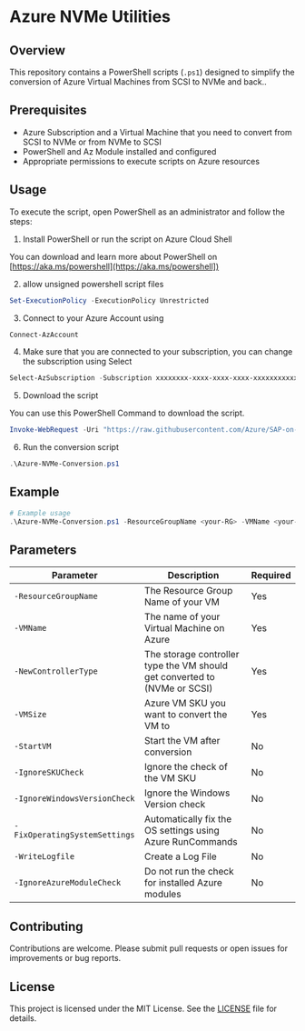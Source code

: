 # Azure NVMe Utilities

## Overview

This repository contains a PowerShell scripts (`.ps1`) designed to simplify the conversion of Azure Virtual Machines from SCSI to NVMe and back..

## Prerequisites

- Azure Subscription and a Virtual Machine that you need to convert from SCSI to NVMe or from NVMe to SCSI
- PowerShell and Az Module installed and configured
- Appropriate permissions to execute scripts on Azure resources

## Usage

To execute the script, open PowerShell as an administrator and follow the steps:

1. Install PowerShell or run the script on Azure Cloud Shell

You can download and learn more about PowerShell on [https://aka.ms/powershell](https://aka.ms/powershell])

2. allow unsigned powershell script files

```powershell
Set-ExecutionPolicy -ExecutionPolicy Unrestricted
```

3. Connect to your Azure Account using

```powershell
Connect-AzAccount
```

4. Make sure that you are connected to your subscription, you can change the subscription using Select 

```powershell
Select-AzSubscription -Subscription xxxxxxxx-xxxx-xxxx-xxxx-xxxxxxxxxxxx
```

5. Download the script

You can use this PowerShell Command to download the script.

```powershell
Invoke-WebRequest -Uri "https://raw.githubusercontent.com/Azure/SAP-on-Azure-Scripts-and-Utilities/refs/heads/main/Azure-NVMe-Utils/Azure-NVMe-Conversion.ps1" -OutFile ".\NVMe-Conversion.ps1"
```

6. Run the conversion script

```powershell
.\Azure-NVMe-Conversion.ps1
```

## Example

```powershell
# Example usage
.\Azure-NVMe-Conversion.ps1 -ResourceGroupName <your-RG> -VMName <your-VMname> -NewControllerType <NVMe/SCSI> -VMSize <new-VM-SKU> -StartVM
```

## Parameters

| Parameter                      | Description                                                                  | Required |
|--------------------------------|------------------------------------------------------------------------------|----------|
| `-ResourceGroupName`           | The Resource Group Name of your VM                                           | Yes      |
| `-VMName`                      | The name of your Virtual Machine on Azure                                    | Yes      |
| `-NewControllerType`           | The storage controller type the VM should get converted to (NVMe or SCSI)    | Yes      |
| `-VMSize`                      | Azure VM SKU you want to convert the VM to                                   | Yes      |
| `-StartVM`                     | Start the VM after conversion                                                | No       |
| `-IgnoreSKUCheck`              | Ignore the check of the VM SKU                                               | No       |
| `-IgnoreWindowsVersionCheck`   | Ignore the Windows Version check                                             | No       |
| `-FixOperatingSystemSettings`  | Automatically fix the OS settings using Azure RunCommands                    | No       |
| `-WriteLogfile`                | Create a Log File                                                            | No       |
| `-IgnoreAzureModuleCheck`      | Do not run the check for installed Azure modules                             | No       |

## Contributing

Contributions are welcome. Please submit pull requests or open issues for improvements or bug reports.

## License

This project is licensed under the MIT License. See the [LICENSE](../LICENSE) file for details.
